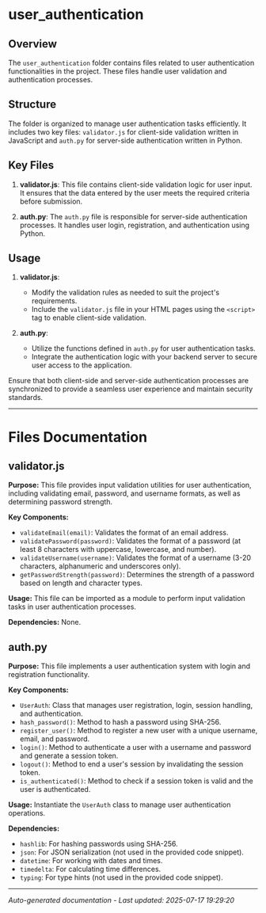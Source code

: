 # user_authentication

## Overview
The `user_authentication` folder contains files related to user authentication functionalities in the project. These files handle user validation and authentication processes.

## Structure
The folder is organized to manage user authentication tasks efficiently. It includes two key files: `validator.js` for client-side validation written in JavaScript and `auth.py` for server-side authentication written in Python.

## Key Files
1. **validator.js**: This file contains client-side validation logic for user input. It ensures that the data entered by the user meets the required criteria before submission.
   
2. **auth.py**: The `auth.py` file is responsible for server-side authentication processes. It handles user login, registration, and authentication using Python.

## Usage
1. **validator.js**:
   - Modify the validation rules as needed to suit the project's requirements.
   - Include the `validator.js` file in your HTML pages using the `<script>` tag to enable client-side validation.

2. **auth.py**:
   - Utilize the functions defined in `auth.py` for user authentication tasks.
   - Integrate the authentication logic with your backend server to secure user access to the application.

Ensure that both client-side and server-side authentication processes are synchronized to provide a seamless user experience and maintain security standards.

---

# Files Documentation

## validator.js

**Purpose:** This file provides input validation utilities for user authentication, including validating email, password, and username formats, as well as determining password strength.

**Key Components:**
- `validateEmail(email)`: Validates the format of an email address.
- `validatePassword(password)`: Validates the format of a password (at least 8 characters with uppercase, lowercase, and number).
- `validateUsername(username)`: Validates the format of a username (3-20 characters, alphanumeric and underscores only).
- `getPasswordStrength(password)`: Determines the strength of a password based on length and character types.

**Usage:** This file can be imported as a module to perform input validation tasks in user authentication processes.

**Dependencies:** None.

## auth.py

**Purpose:** This file implements a user authentication system with login and registration functionality.

**Key Components:**
- `UserAuth`: Class that manages user registration, login, session handling, and authentication.
- `hash_password()`: Method to hash a password using SHA-256.
- `register_user()`: Method to register a new user with a unique username, email, and password.
- `login()`: Method to authenticate a user with a username and password and generate a session token.
- `logout()`: Method to end a user's session by invalidating the session token.
- `is_authenticated()`: Method to check if a session token is valid and the user is authenticated.

**Usage:** Instantiate the `UserAuth` class to manage user authentication operations.

**Dependencies:**
- `hashlib`: For hashing passwords using SHA-256.
- `json`: For JSON serialization (not used in the provided code snippet).
- `datetime`: For working with dates and times.
- `timedelta`: For calculating time differences.
- `typing`: For type hints (not used in the provided code snippet).

---
*Auto-generated documentation - Last updated: 2025-07-17 19:29:20*
